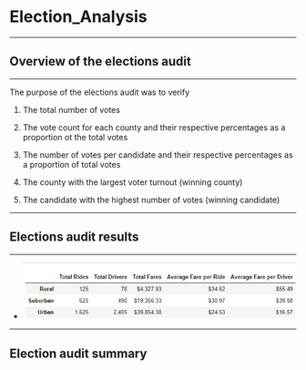 # Election_Analysis
---
## Overview of the elections audit
---

The purpose of the elections audit was to verify
  
  1. The total number of votes
  
  2. The vote count for each county and their respective percentages as a proportion ot the total votes
  
  3. The number of votes per candidate and their respective percentages as a proportion of total votes 
  
  4. The county with the largest voter turnout (winning county)
  
  5. The candidate with the highest number of votes (winning candidate)


---
## Elections audit results
---

  - ![PyBer Summary Dataframe](https://github.com/fareenamughal/PyBer_Analysis/blob/main/Analysis/PyBer_Summary_df.PNG)



---
## Election audit summary



